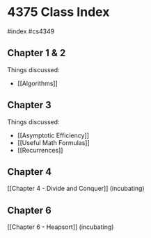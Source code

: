 # 4375 Class Index
#index #cs4349

## Chapter 1 & 2
Things discussed:

- [[Algorithms]]

## Chapter 3
Things discussed:

- [[Asymptotic Efficiency]]
- [[Useful Math Formulas]]
- [[Recurrences]]

## Chapter 4
[[Chapter 4 - Divide and Conquer]] (incubating)

## Chapter 6
[[Chapter 6 - Heapsort]] (incubating)
